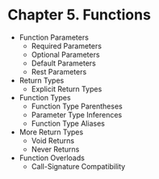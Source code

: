 # Chapter 5. Functions

- Function Parameters
  - Required Parameters
  - Optional Parameters
  - Default Parameters
  - Rest Parameters
- Return Types
  - Explicit Return Types
- Function Types
  - Function Type Parentheses
  - Parameter Type Inferences
  - Function Type Aliases
- More Return Types
  - Void Returns
  - Never Returns
- Function Overloads
  - Call-Signature Compatibility
